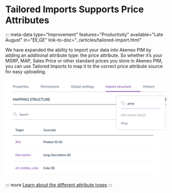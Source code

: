 # Tailored Imports Supports Price Attributes
::: meta-data type="Improvement" features="Productivity" available="Late August" in="EE,GE" link-to-doc="../articles/tailored-import.html"

We have expanded the ability to import your data into Akeneo PIM by adding an additional attribute type: the price attribute. So whether it’s your MSRP, MAP, Sales Price or other standard prices you store in Akeneo PIM, you can use Tailored Imports to map it to the correct price attribute source for easy uploading.

![Tailored Import Price Attribute](../img/priceattribute.png)

::: more
[Learn about the different attribute types](../articles/what-is-an-attribute.html#akeneo-attribute-types)
:::
